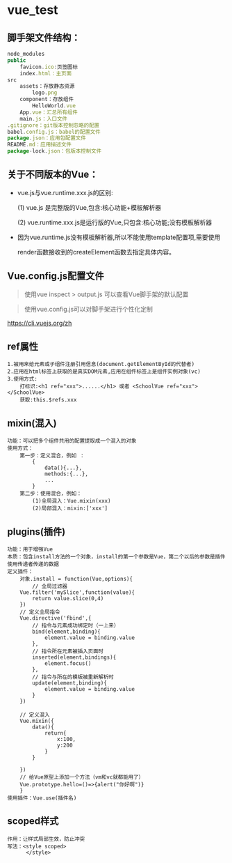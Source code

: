 # vue_test

## 脚手架文件结构：

```javascript
node_modules
public 
	favicon.ico:页签图标
	index.html：主页面
src
	assets：存放静态资源
		logo.png
	component：存放组件
		HelloWorld.vue
	App.vue：汇总所有组件
	main.js：入口文件
.gitignore：git版本控制忽略的配置
babel.config.js：babel的配置文件
package.json：应用包配置文件
README.md：应用描述文件
package-lock.json：包版本控制文件
```

## 关于不同版本的Vue：

* vue.js与vue.runtime.xxx.js的区别:

     (1) vue.js 是完整版的Vue,包含:核心功能+模板解析器

     (2) vue.runtime.xxx.js是运行版的Vue,只包含:核心功能;没有模板解析器

* 因为vue.runtime.js没有模板解析器,所以不能使用template配置项,需要使用

  render函数接收到的createElement函数去指定具体内容。

## Vue.config.js配置文件

> 使用vue inspect > output.js 可以查看Vue脚手架的默认配置

> 使用vue.config.js可以对脚手架进行个性化定制

https://cli.vuejs.org/zh

## ref属性
	1.被用来给元素或子组件注册引用信息(document.getElementById的代替者)
	2.应用在html标签上获取的是真实DOM元素,应用在组件标签上是组件实例对象(vc)
	3.使用方式:
		打标识:<h1 ref="xxx">......</h1> 或者 <SchoolVue ref="xxx"></SchoolVue>
		获取:this.$refs.xxx
## mixin(混入)
	功能：可以把多个组件共用的配置提取成一个混入的对象
	使用方式：
		第一步：定义混合，例如	：
			{
				data(){...},
				methods:{...},
				...
			}
		第二步：使用混合，例如：
			(1)全局混入：Vue.mixin(xxx)
			(2)局部混入：mixin:['xxx']
## plugins(插件)
	功能：用于增强Vue
	本质：包含install方法的一个对象，install的第一个参数是Vue，第二个以后的参数是插件使用传递者传递的数据
	定义插件：
		对象.install = function(Vue,options){
			// 全局过滤器
        Vue.filter('mySlice',function(value){
            return value.slice(0,4)
        })
        // 定义全局指令
        Vue.directive('fbind',{
            // 指令与元素成功绑定时（一上来）
            bind(element,binding){
                element.value = binding.value
            },
            // 指令所在元素被插入页面时
            inserted(element,bindings){
                element.focus()
            },
            // 指令与所在的模板被重新解析时
            update(element,binding){
                element.value = binding.value
            }
        })

        // 定义混入
        Vue.mixin({
            data(){
                return{
                    x:100,
                    y:200
                }
            }

        })
        // 给Vue原型上添加一个方法（vm和vc就都能用了）
        Vue.prototype.hello=()=>{alert("你好啊")}
		}
	使用插件：Vue.use(插件名)

## scoped样式
    作用：让样式局部生效，防止冲突
    写法：<style scoped>
          </style>
